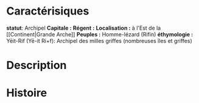 # Caractérisiques
**statut**: Archipel 
**Capitale :** 
**Régent :** 
**Localisation :** à l'Est de la [[Continent|Grande Arche]] 
**Peuples :** Homme-lézard (Rifin) 
**éthymologie :** Yēit-Rif (Yē-it Ri+f): Archipel des milles griffes (nombreuses îles et griffes) 
# Description
# Histoire
